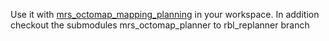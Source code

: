 Use it with
[mrs_octomap_mapping_planning](https://github.com/ctu-mrs/mrs_octomap_mapping_planning/tree/master)
in your workspace. In addition checkout the submodules mrs_octomap_planner to rbl_replanner
branch


